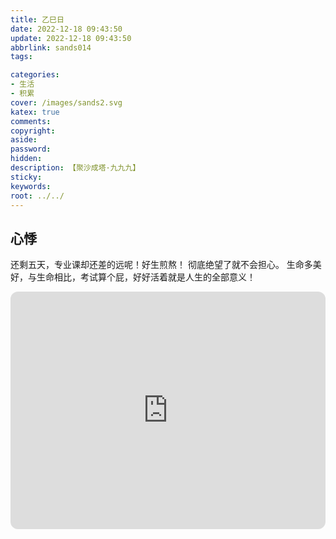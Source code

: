 ```yaml
---
title: 乙巳日
date: 2022-12-18 09:43:50
update: 2022-12-18 09:43:50
abbrlink: sands014
tags:

categories:
- 生活
- 积累
cover: /images/sands2.svg
katex: true
comments:
copyright:
aside: 
password:
hidden:
description: 【聚沙成塔·九九九】 
sticky: 
keywords:
root: ../../
---
```


## 心悸
还剩五天，专业课却还差的远呢！好生煎熬！
彻底绝望了就不会担心。
生命多美好，与生命相比，考试算个屁，好好活着就是人生的全部意义！
<iframe style="border-radius:12px" src="https://open.spotify.com/embed/album/5bT7C5zesp0u8uf4aqVeSb?utm_source=generator" width="100%" height="380" frameBorder="0" allowfullscreen="" allow="autoplay; clipboard-write; encrypted-media; fullscreen; picture-in-picture" loading="lazy"></iframe>